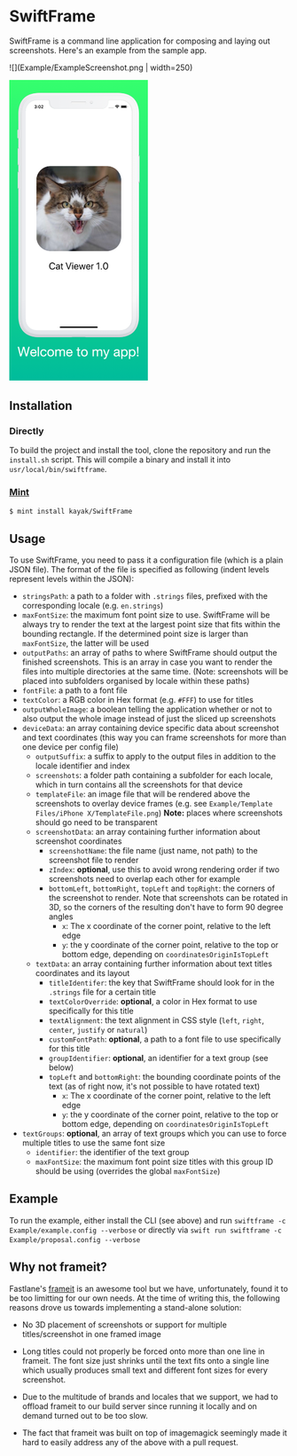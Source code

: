# SwiftFrame

SwiftFrame is a command line application for composing and laying out screenshots. Here's an example from the sample app.

![](Example/ExampleScreenshot.png | width=250)

<img src="Example/ExampleScreenshot.png" alt="Framed Screenshot" width="250">

## Installation
### Directly
To build the project and install the tool, clone the repository and run the `install.sh` script. This will compile a binary and install it into `usr/local/bin/swiftframe`.
### [Mint](https://github.com/yonaskolb/mint)
```
$ mint install kayak/SwiftFrame
```

## Usage

To use SwiftFrame, you need to pass it a configuration file (which is a plain JSON file). The format of the file is specified as following (indent levels represent levels within the JSON):

* `stringsPath`: a path to a folder with `.strings` files, prefixed with the corresponding locale (e.g. `en.strings`)
* `maxFontSize`: the maximum font point size to use. SwiftFrame will be always try to render the text at the largest point size that fits within the bounding rectangle. If the determined point size is larger than `maxFontSize`, the latter will be used
* `outputPaths`: an array of paths to where SwiftFrame should output the finished screenshots. This is an array in case you want to render the files into multiple directories at the same time. (Note: screenshots will be placed into subfolders organised by locale within these paths)
* `fontFile`: a path to a font file
* `textColor`: a RGB color in Hex format (e.g. `#FFF`) to use for titles
* `outputWholeImage`: a boolean telling the application whether or not to also output the whole image instead of just the sliced up screenshots
* `deviceData`: an array containing device specific data about screenshot and text coordinates (this way you can frame screenshots for more than one device per config file)
  * `outputSuffix`: a suffix to apply to the output files in addition to the locale identifier and index
  * `screenshots`: a folder path containing a subfolder for each locale, which in turn contains all the screenshots for that device
  * `templateFile`: an image file that will be rendered above the screenshots to overlay device frames (e.g. see `Example/Template Files/iPhone X/TemplateFile.png`) **Note:** places where screenshots should go need to be transparent
  * `screenshotData`: an array containing further information about screenshot coordinates
    * `screenshotName`: the file name (just name, not path) to the screenshot file to render
    * `zIndex`: **optional**, use this to avoid wrong rendering order if two screenshots need to overlap each other for example
    * `bottomLeft`, `bottomRight`, `topLeft` and `topRight`: the corners of the screenshot to render. Note that screenshots can be rotated in 3D, so the corners of the resulting don't have to form 90 degree angles
      * `x`: The x coordinate of the corner point, relative to the left edge
      * `y`: the y coordinate of the corner point, relative to the top or bottom edge, depending on `coordinatesOriginIsTopLeft`
  * `textData`: an array containing further information about text titles coordinates and its layout
    * `titleIdentifer`: the key that SwiftFrame should look for in the `.strings` file for a certain title
    * `textColorOverride`: **optional**, a color in Hex format to use specifically for this title
    * `textAlignment`: the text alignment in CSS style (`left`, `right`, `center`, `justify` or `natural`)
    * `customFontPath`: **optional**, a path to a font file to use specifically for this title
    * `groupIdentifier`: **optional**, an identifier for a text group (see below)
    * `topLeft` and `bottomRight`: the bounding coordinate points of the text (as of right now, it's not possible to have rotated text)
      * `x`: The x coordinate of the corner point, relative to the left edge
      * `y`: the y coordinate of the corner point, relative to the top or bottom edge, depending on `coordinatesOriginIsTopLeft` 
* `textGroups`: **optional**, an array of text groups which you can use to force multiple titles to use the same font size
  * `identifier`: the identifier of the text group
  * `maxFontSize`: the maximum font point size titles with this group ID should be using (overrides the global `maxFontSize`)

## Example

To run the example, either install the CLI (see above) and run `swiftframe -c Example/example.config --verbose` or directly via `swift run swiftframe -c Example/proposal.config --verbose`

## Why not frameit?

Fastlane's [frameit](https://github.com/fastlane/fastlane/tree/master/frameit) is an awesome tool but we have, unfortunately, found it to be too limitting for our own needs. At the time of writing this, the following reasons drove us towards implementing a stand-alone solution:

- No 3D placement of screenshots or support for multiple titles/screenshot in one framed image

- Long titles could not properly be forced onto more than one line in frameit. The font size just shrinks until the text fits onto a single line which usually produces small text and different font sizes for every screenshot.
- Due to the multitude of brands and locales that we support, we had to offload frameit to our build server since running it locally and on demand turned out to be too slow.
- The fact that frameit was built on top of imagemagick seemingly made it hard to easily address any of the above with a pull request.
